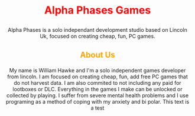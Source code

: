 # <span style="color:red">  <p align=center>   Alpha Phases Games </span></p>

<p align=center> Alpha Phases is a solo independant development studio based on Lincoln Uk, focused on creating cheap, fun, PC games. </p> 

## <p align=center> <span style="color:orange"> About Us </span> </p>


<p align=center> My name is William Hawke and I'm a solo independent games developer from lincoln. I am focused on creating cheap, fun, add free PC games that do not harvest data. I am also commited to not including any paid for lootboxes or DLC. Everything in the games I make can be unlocked or collected by playing. I suffer from severe mental health problems and I use programing as a method of coping with my anxiety and bi polar. This text is a test </p>
